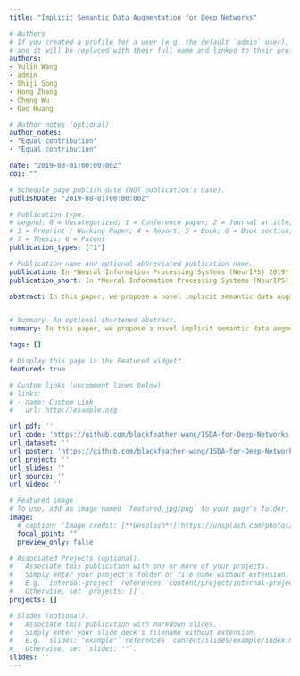 ```yaml
---
title: "Implicit Semantic Data Augmentation for Deep Networks"

# Authors
# If you created a profile for a user (e.g. the default `admin` user), write the username (folder name) here 
# and it will be replaced with their full name and linked to their profile.
authors:
- Yulin Wang
- admin
- Shiji Song
- Hong Zhang
- Cheng Wu
- Gao Huang

# Author notes (optional)
author_notes:
- "Equal contribution"
- "Equal contribution"

date: "2019-08-01T00:00:00Z"
doi: ""

# Schedule page publish date (NOT publication's date).
publishDate: "2019-08-01T00:00:00Z"

# Publication type.
# Legend: 0 = Uncategorized; 1 = Conference paper; 2 = Journal article;
# 3 = Preprint / Working Paper; 4 = Report; 5 = Book; 6 = Book section;
# 7 = Thesis; 8 = Patent
publication_types: ["1"]

# Publication name and optional abbreviated publication name.
publication: In *Neural Information Processing Systems (NeurIPS) 2019*
publication_short: In *Neural Information Processing Systems (NeurIPS) 2019*

abstract: In this paper, we propose a novel implicit semantic data augmentation (ISDA) approach to complement traditional augmentation techniques like flipping, translation or rotation. Our work is motivated by the intriguing property that deep networks are surprisingly good at linearizing features, such that certain directions in the deep feature space correspond to meaningful semantic transformations, e.g., adding sunglasses or changing backgrounds. As a consequence, translating training samples along many semantic directions in the feature space can effectively augment the dataset to improve generalization. To implement this idea effectively and efficiently, we first perform an online estimate of the covariance matrix of deep features for each class, which captures the intra-class semantic variations. Then random vectors are drawn from a zero-mean normal distribution with the estimated covariance to augment the training data in that class. Importantly, instead of augmenting the samples explicitly, we can directly minimize an upper bound of the expected cross-entropy (CE) loss on the augmented training set, leading to a highly efficient algorithm. In fact, we show that the proposed ISDA amounts to minimizing a novel robust CE loss, which adds negligible extra computational cost to a normal training procedure. Although being simple, ISDA consistently improves the generalization performance of popular deep models (ResNets and DenseNets) on a variety of datasets, e.g., CIFAR-10, CIFAR-100 and ImageNet. Code for reproducing our results is available at [https://github.com/blackfeatherwang/ISDA-for-Deep-Networks](https://github.com/blackfeatherwang/ISDA-for-Deep-Networks).


# Summary. An optional shortened abstract.
summary: In this paper, we propose a novel implicit semantic data augmentation (ISDA) approach to complement traditional augmentation techniques like flipping, translation or rotation.

tags: []

# Display this page in the Featured widget?
featured: true

# Custom links (uncomment lines below)
# links:
# - name: Custom Link
#   url: http://example.org

url_pdf: ''
url_code: 'https://github.com/blackfeather-wang/ISDA-for-Deep-Networks'
url_dataset: ''
url_poster: 'https://github.com/blackfeather-wang/ISDA-for-Deep-Networks/blob/master/Poster/NeurIPS%20poster%20v5.pdf'
url_project: ''
url_slides: ''
url_source: ''
url_video: ''

# Featured image
# To use, add an image named `featured.jpg/png` to your page's folder. 
image:
  # caption: 'Image credit: [**Unsplash**](https://unsplash.com/photos/pLCdAaMFLTE)'
  focal_point: ""
  preview_only: false

# Associated Projects (optional).
#   Associate this publication with one or more of your projects.
#   Simply enter your project's folder or file name without extension.
#   E.g. `internal-project` references `content/project/internal-project/index.md`.
#   Otherwise, set `projects: []`.
projects: []

# Slides (optional).
#   Associate this publication with Markdown slides.
#   Simply enter your slide deck's filename without extension.
#   E.g. `slides: "example"` references `content/slides/example/index.md`.
#   Otherwise, set `slides: ""`.
slides: ''
---
```

<!-- 
{{% callout note %}}
Click the *Cite* button above to demo the feature to enable visitors to import publication metadata into their reference management software.
{{% /callout %}}

{{% callout note %}}
Create your slides in Markdown - click the *Slides* button to check out the example.
{{% /callout %}}

Supplementary notes can be added here, including [code, math, and images](https://wowchemy.com/docs/writing-markdown-latex/). -->
